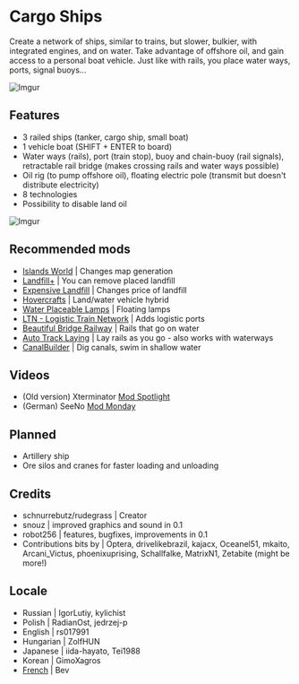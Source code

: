 # Cargo Ships
Create a network of ships, similar to trains, but slower, bulkier, with integrated engines, and on water. Take advantage of offshore oil, and gain access to a personal boat vehicle. Just like with rails, you place water ways, ports, signal buoys...

![Imgur](https://i.imgur.com/r0eGSIn.png)
## Features
 - 3 railed ships (tanker, cargo ship, small boat)
 - 1 vehicle boat (SHIFT + ENTER to board)
 - Water ways (rails), port (train stop), buoy and chain-buoy (rail signals), retractable rail bridge (makes crossing rails and water ways possible)
 - Oil rig (to pump offshore oil), floating electric pole (transmit but doesn't distribute electricity)
 - 8 technologies
 - Possibility to disable land oil

![Imgur](https://i.imgur.com/gMfmLgJ.png)
## Recommended mods
 - [Islands World](https://mods.factorio.com/mod/islands_world) | Changes map generation
 - [Landfill+](https://mods.factorio.com/mod/Landfill_plus) | You can remove placed landfill
 - [Expensive Landfill](https://mods.factorio.com/mod/expensivelandfill3) | Changes price of landfill
 - [Hovercrafts](https://mods.factorio.com/mod/Hovercrafts) | Land/water vehicle hybrid
 - [Water Placeable Lamps](https://mods.factorio.com/mod/rz-water-placeable-lamps) | Floating lamps
 - [LTN - Logistic Train Network](https://mods.factorio.com/mod/LogisticTrainNetwork) | Adds logistic ports
 - [Beautiful Bridge Railway](https://mods.factorio.com/mod/beautiful_bridge_railway_Cargoships) | Rails that go on water
 - [Auto Track Laying](https://mods.factorio.com/mod/auto-track-laying) | Lay rails as you go - also works with waterways
 - [CanalBuilder](https://mods.factorio.com/mod/CanalBuilderWLK) | Dig canals, swim in shallow water

## Videos
 - (Old version) Xterminator [Mod Spotlight](https://youtu.be/Ft1bdb0xZWs)
 - (German) SeeNo [Mod Monday](https://www.youtube.com/watch?v=TQNiaGKlo1Q)

## Planned
 - Artillery ship
 - Ore silos and cranes for faster loading and unloading

## Credits
 - schnurrebutz/rudegrass | Creator
 - snouz | improved graphics and sound in 0.1
 - robot256 | features, bugfixes, improvements in 0.1
 - Contributions bits by | Optera, drivelikebrazil, kajacx, Oceanel51, mkaito, Arcani_Victus, phoenixuprising, Schallfalke, MatrixN1, Zetabite (might be more!)

## Locale
 - Russian | IgorLutiy, kylichist
 - Polish | RadianOst, jedrzej-p
 - English | rs017991
 - Hungarian | ZolfHUN
 - Japanese | iida-hayato, Tei1988
 - Korean | GimoXagros
 - [French](https://mods.factorio.com/mod/PatchFR) | Bev
